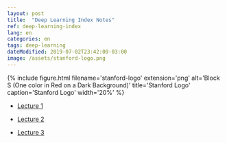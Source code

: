 ```yaml
---
layout: post
title:  "Deep Learning Index Notes"
ref: deep-learning-index
lang: en
categories: en
tags: deep-learning 
dateModified: 2019-07-02T23:42:00-03:00
image: /assets/stanford-logo.png
---
```


{% include figure.html filename='stanford-logo' extension='png' alt='Block S (One color in Red on a Dark Background)' title='Stanford Logo' caption='Stanford Logo' width='20%' %}

<!-- lastedit : 2019-05-24 17:31:12 -0300 -->
* <a href="{{ site.baseurl }}{% link _posts/en/2019-05-20-stanford-deep-learning-notes-lecture-1.md  %}">Lecture 1</a>

* <a href="{{ site.baseurl }}{% link _posts/en/2019-06-20-stanford-deep-learning-notes-lecture-2.md  %}">Lecture 2</a>

* <a href="{{ site.baseurl }}{% link _posts/en/2019-07-02-stanford-deep-learning-notes-lecture-3.md  %}">Lecture 3</a>